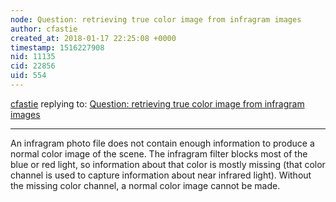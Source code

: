 ```yaml
---
node: Question: retrieving true color image from infragram images
author: cfastie
created_at: 2018-01-17 22:25:08 +0000
timestamp: 1516227908
nid: 11135
cid: 22856
uid: 554
---
```




[cfastie](../profile/cfastie) replying to: [Question: retrieving true color image from infragram images](../notes/brooksdr/09-12-2014/question-retrieving-true-color-image-from-infragram-images)

----
An infragram photo file does not contain enough information to produce a normal color image of the scene. The infragram filter blocks most of the blue or red light, so information about that color is mostly missing (that color channel is used to capture information about near infrared light). Without the missing color channel, a normal color image cannot be made.